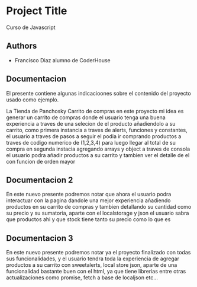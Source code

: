

# Project Title

Curso de Javascript

## Authors

- Francisco Diaz alumno de CoderHouse


## Documentacion

El presente contiene algunas indicacioones sobre el contenido del proyecto usado como ejemplo.

La Tienda de Panchosky
Carrito de compras
en este proyecto mi idea es generar un carrito de compras donde el usuario tenga una buena experiencia a traves de una selecion de el producto añadiendolo a su carrito, como primera instancia a traves de alerts, funciones y constantes, el usuario a traves de pasos a seguir el podia ir comprando productos a traves de codigo numerico de (1,2,3,4) para luego llegar al total de su compra
en segunda instacia agregando arrays y object a traves de consola el usuario podra añadir productos a su carrito y tambien ver el detalle de el con funcion de orden mayor 
#### #####

## Documentacion 2

En este nuevo presente podremos notar que ahora el usuario podra interactuar con la pagina dandole una mejor experiencia añadiendo productos en su carrito de compras y tambien detallando su cantidad como su precio y su sumatoria, aparte con el localstorage y json el usuario sabra que productos ahi y que stock tiene tanto su precio como lo que es

## Documentacion 3

En este nuevo presente podremos notar ya el proyecto finalizado con todas sus funcionalidades, y el usuario tendra toda la experiencia de agregar productos a su carrito con sweetalerts, local store json, aparte de una funcionalidad bastante buen con el html, ya que tiene librerias entre otras actualizaciones como promise, fetch a base de localjson etc...